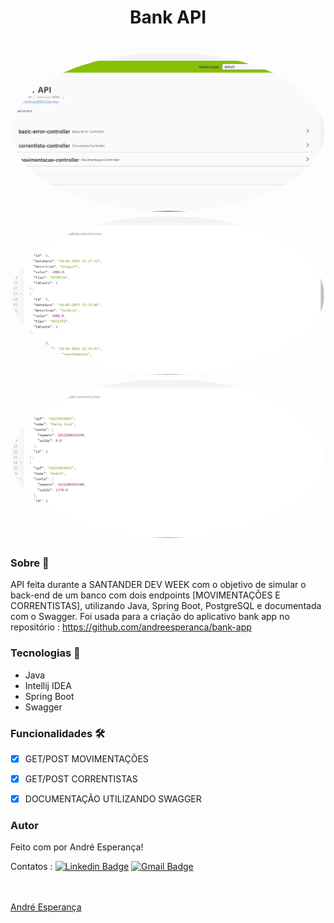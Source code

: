 <h1 align="center">Bank API</h1>


<h1 align="center">
  
   <img style="border-radius: 50%;" src="./assets/swagerPhoto.PNG" width="500px;" alt=""/>
  <img style="border-radius: 50%;" src="./assets/movimentacoesPhoto.PNG" width="500px;" alt=""/>
  <img style="border-radius: 50%;" src="./assets/correntistasPhoto.PNG" width="500px;" alt=""/>
  
</h1>

### Sobre :book:
 API feita durante a SANTANDER DEV WEEK com o objetivo de simular o back-end de um banco com dois endpoints [MOVIMENTAÇÕES E CORRENTISTAS], utilizando Java, Spring Boot, PostgreSQL e documentada com o Swagger. Foi usada para a criação do aplicativo bank app no repositório : https://github.com/andreesperanca/bank-app
 

 ### Tecnologias :rocket:

 - Java 
 - Intellij IDEA
 - Spring Boot
 - Swagger
 
 ### Funcionalidades 🛠

- [x] GET/POST MOVIMENTAÇÕES
- [x] GET/POST CORRENTISTAS
- [x] DOCUMENTAÇÃO UTILIZANDO SWAGGER 


### Autor

Feito com por André Esperança!

Contatos :
[![Linkedin Badge](https://img.shields.io/badge/-André-blue?style=flat-square&logo=Linkedin&logoColor=white&link=https://www.linkedin.com/in/andr%C3%A9-esperan%C3%A7a-34021a235/)](https://www.linkedin.com/in/andr%C3%A9-esperan%C3%A7a-34021a235/) 
[![Gmail Badge](https://img.shields.io/badge/-andreluizesperancacorreia@gmail.com-c14438?style=flat-square&logo=Gmail&logoColor=white&link=mailto:andreesperanca2010@gmail.com)](mailto:andreluizesperancacorreia@gmail.com)

<a href="https://github.com/andreesperanca">
 <br /> 
 <img style="border-radius: 50%;" src="https://avatars.githubusercontent.com/andreesperanca" width="100px;" alt=""/>
 <br />
  <a href="https://github.com/andreesperanca" title="">André Esperança</a>


